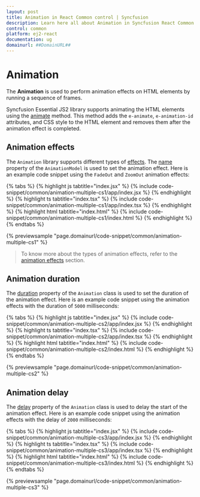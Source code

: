 ```yaml
---
layout: post
title: Animation in React Common control | Syncfusion
description: Learn here all about Animation in Syncfusion React Common control of Syncfusion Essential JS 2 and more.
control: common
platform: ej2-react
documentation: ug
domainurl: ##DomainURL##
---
```


# Animation

The **Animation** is used to perform animation effects on HTML elements by running a sequence of frames.

Syncfusion Essential JS2 library supports animating the HTML elements using the [animate](https://ej2.syncfusion.com/documentation/api/base/animation/#animate) method. This method adds the `e-animate`, `e-animation-id` attributes, and CSS style to the HTML element and removes them after the animation effect is completed. 

## Animation effects

The `Animation` library supports different types of [effects](https://ej2.syncfusion.com/documentation/api/base/effect/#effect). The [name](https://ej2.syncfusion.com/documentation/api/base/animationModel/#name) property of the `AnimationModel` is used to set the animation effect. Here is an example code snippet using the `FadeOut` and `ZoomOut` animation effects:

{% tabs %}
{% highlight js tabtitle="index.jsx" %}
{% include code-snippet/common/animation-multiple-cs1/app/index.jsx %}
{% endhighlight %}
{% highlight ts tabtitle="index.tsx" %}
{% include code-snippet/common/animation-multiple-cs1/app/index.tsx %}
{% endhighlight %}
{% highlight html tabtitle="index.html" %}
{% include code-snippet/common/animation-multiple-cs1/index.html %}
{% endhighlight %}
{% endtabs %}
        
{% previewsample "page.domainurl/code-snippet/common/animation-multiple-cs1" %}

> To know more about the types of animation effects, refer to the [animation effects](https://ej2.syncfusion.com/documentation/api/base/effect/#effect) section.

## Animation duration

The [duration](https://ej2.syncfusion.com/documentation/api/base/animation/#duration) property of the `Animation` class is used to set the duration of the animation effect. Here is an example code snippet using the animation effects with the duration of `5000` milliseconds:

{% tabs %}
{% highlight js tabtitle="index.jsx" %}
{% include code-snippet/common/animation-multiple-cs2/app/index.jsx %}
{% endhighlight %}
{% highlight ts tabtitle="index.tsx" %}
{% include code-snippet/common/animation-multiple-cs2/app/index.tsx %}
{% endhighlight %}
{% highlight html tabtitle="index.html" %}
{% include code-snippet/common/animation-multiple-cs2/index.html %}
{% endhighlight %}
{% endtabs %}
        
{% previewsample "page.domainurl/code-snippet/common/animation-multiple-cs2" %}

## Animation delay

The [delay](https://ej2.syncfusion.com/documentation/api/base/animation/#delay) property of the `Animation` class is used to delay the start of the animation effect. Here is an example code snippet using the animation effects with the delay of `2000` milliseconds:

{% tabs %}
{% highlight js tabtitle="index.jsx" %}
{% include code-snippet/common/animation-multiple-cs3/app/index.jsx %}
{% endhighlight %}
{% highlight ts tabtitle="index.tsx" %}
{% include code-snippet/common/animation-multiple-cs3/app/index.tsx %}
{% endhighlight %}
{% highlight html tabtitle="index.html" %}
{% include code-snippet/common/animation-multiple-cs3/index.html %}
{% endhighlight %}
{% endtabs %}
        
{% previewsample "page.domainurl/code-snippet/common/animation-multiple-cs3" %}